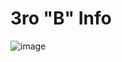 # 3ro "B" Info

![image](https://github.com/sitesafemoi/3roB-info/assets/128161888/f07d6f6d-6392-4c42-9e7b-02b5f710becf)



